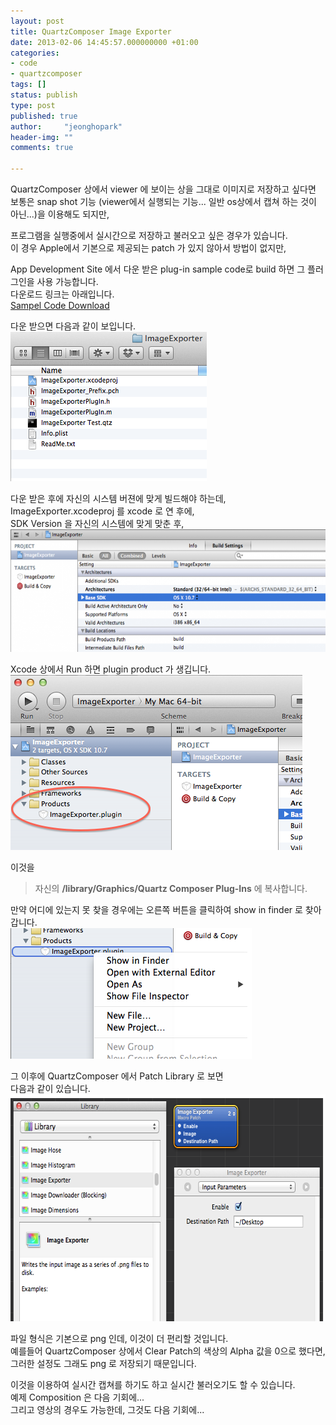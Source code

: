 ```yaml
---
layout: post
title: QuartzComposer Image Exporter
date: 2013-02-06 14:45:57.000000000 +01:00
categories:
- code
- quartzcomposer
tags: []
status: publish
type: post
published: true
author:     "jeonghopark"
header-img: ""
comments: true

---
```

<p>QuartzComposer 상에서 viewer 에 보이는 상을 그대로 이미지로 저장하고 싶다면<br />
보통은 snap shot 기능 (viewer에서 실행되는 기능... 일반 os상에서 캡쳐 하는 것이 아닌...)을 이용해도 되지만,</p>
<p>프로그램을 실행중에서 실시간으로 저장하고 불러오고 싶은 경우가 있습니다.<br />
이 경우 Apple에서 기본으로 제공되는 patch 가 있지 않아서 방법이 없지만,</p>
<p>App Development Site 에서 다운 받은 plug-in sample code로 build 하면 그 플러그인을 사용 가능합니다.<br />
다운로드 링크는 아래입니다.<br />
<a href="https://developer.apple.com/library/mac/#samplecode/ImageExporter/Introduction/Intro.html" title="image export">Sampel Code Download</a></p>
<p>다운 받으면 다음과 같이 보입니다.<br />
<img src="/assets/sampleCode.png" alt="sampleCode" width="314" height="239" class="alignnone size-full wp-image-3638" /></p>
<p>다운 받은 후에 자신의 시스템 버젼에 맞게 빌드해야 하는데,<br />
ImageExporter.xcodeproj 를 xcode 로 연 후에,<br />
SDK Version 을 자신의 시스템에 맞게 맞춘 후,<br />
<img src="/assets/sdkVersion-800x262.png" alt="sdkVersion" width="600" height="196" class="alignnone size-large wp-image-3639" /></p>
<p>Xcode 상에서 Run 하면 plugin product 가 생깁니다.<br />
<img src="/assets/runProduct.png" alt="runProduct" width="467" height="280" class="alignnone size-full wp-image-3640" /></p>
<p>이것을</p>
<blockquote><p>자신의 <strong>/library/Graphics/Quartz Composer Plug-Ins</strong> 에 복사합니다.</p></blockquote>
<p>만약 어디에 있는지 못 찾을 경우에는 오른쪽 버튼을 클릭하여 show in finder 로 찾아갑니다.<br />
<img src="/assets/productPosition.png" alt="productPosition" width="386" height="209" class="alignnone size-full wp-image-3650" /></p>
<p>그 이후에 QuartzComposer 에서 Patch Library 로 보면<br />
다음과 같이 있습니다.<br />
<img src="/assets/patchQuartz.png" alt="patchQuartz" width="649" height="363" class="alignnone size-full wp-image-3642" /></p>
<p>파일 형식은 기본으로 png 인데, 이것이 더 편리할 것입니다.<br />
예를들어 QuartzComposer 상에서 Clear Patch의 색상의 Alpha 값을 0으로 했다면, 그러한 설정도 그래도 png 로 저장되기 때문입니다.</p>
<p>이것을 이용하여 실시간 캡쳐를 하기도 하고 실시간 불러오기도 할 수 있습니다.<br />
예제 Composition 은 다음 기회에...<br />
그리고 영상의 경우도 가능한데, 그것도 다음 기회에...</p>
